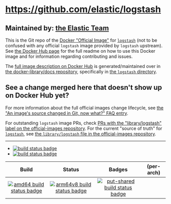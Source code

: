 # https://github.com/elastic/logstash

## Maintained by: [the Elastic Team](https://github.com/elastic/logstash)

This is the Git repo of the [Docker "Official Image"](https://github.com/docker-library/official-images#what-are-official-images) for [`logstash`](https://hub.docker.com/_/logstash/) (not to be confused with any official `logstash` image provided by `logstash` upstream). See [the Docker Hub page](https://hub.docker.com/_/logstash/) for the full readme on how to use this Docker image and for information regarding contributing and issues.

The [full image description on Docker Hub](https://hub.docker.com/_/logstash/) is generated/maintained over in [the docker-library/docs repository](https://github.com/docker-library/docs), specifically in [the `logstash` directory](https://github.com/docker-library/docs/tree/master/logstash).

## See a change merged here that doesn't show up on Docker Hub yet?

For more information about the full official images change lifecycle, see [the "An image's source changed in Git, now what?" FAQ entry](https://github.com/docker-library/faq#an-images-source-changed-in-git-now-what).

For outstanding `logstash` image PRs, check [PRs with the "library/logstash" label on the official-images repository](https://github.com/docker-library/official-images/labels/library%2Flogstash). For the current "source of truth" for [`logstash`](https://hub.docker.com/_/logstash/), see [the `library/logstash` file in the official-images repository](https://github.com/docker-library/official-images/blob/master/library/logstash).

---

-	[![build status badge](https://img.shields.io/github/workflow/status/docker-library/logstash/GitHub%20CI/master?label=GitHub%20CI)](https://github.com/docker-library/logstash/actions?query=workflow%3A%22GitHub+CI%22+branch%3Amaster)
-	[![build status badge](https://img.shields.io/jenkins/s/https/doi-janky.infosiftr.net/job/update.sh/job/logstash.svg?label=Automated%20update.sh)](https://doi-janky.infosiftr.net/job/update.sh/job/logstash/)

| Build | Status | Badges | (per-arch) |
|:-:|:-:|:-:|:-:|
| [![amd64 build status badge](https://img.shields.io/jenkins/s/https/doi-janky.infosiftr.net/job/multiarch/job/amd64/job/logstash.svg?label=amd64)](https://doi-janky.infosiftr.net/job/multiarch/job/amd64/job/logstash/) | [![arm64v8 build status badge](https://img.shields.io/jenkins/s/https/doi-janky.infosiftr.net/job/multiarch/job/arm64v8/job/logstash.svg?label=arm64v8)](https://doi-janky.infosiftr.net/job/multiarch/job/arm64v8/job/logstash/) | [![put-shared build status badge](https://img.shields.io/jenkins/s/https/doi-janky.infosiftr.net/job/put-shared/job/light/job/logstash.svg?label=put-shared)](https://doi-janky.infosiftr.net/job/put-shared/job/light/job/logstash/) |

<!-- THIS FILE IS GENERATED BY https://github.com/docker-library/docs/blob/master/generate-repo-stub-readme.sh -->
